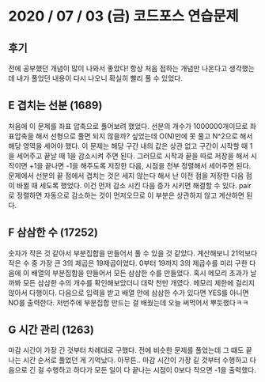 # 2020 / 07 / 03 (금) 코드포스 연습문제

## 후기

전에 공부했던 개념이 많이 나와서 좋았다! 항상 처음 접하는 개념만 나온다고 생각했는데 내가 풀었던 내용이 다시 나오니 확실히 빨리 풀 수 있었다. 

## E 겹치는 선분 (1689)

처음에 이 문제를 좌표 압축으로 풀어보려 했었다. 선분의 개수가 1000000개이므로 좌표압축을 해서 선형으로 풀면 되지 않을까? 싶었는데 O(N)만에 못 풀고 N^2으로 해서 해당 영역을 세어야 했다. 이 문제는 해당 구간 내의 값은 상관 없고 구간이 시작할 때 1을 세어주고 끝날 때 1을 감소시켜 주면 된다. 그러므로 시작과 끝을 따로 저장을 해서 시작이면 +1을 끝나면 -1을 해주도록 저장한 다음, 시점을 전부 정렬해서 세어주면 된다. 문제에서 선분의 끝 점에서 겹치는 것은 세지 않는다 해서 난 이전 점을 저장한 다음 점이 바뀔 때 세도록 했었다. 이건 먼저 감소 시킨 다음 증가 시키면 해결할 수 있다. pair로 정렬하면 자동으로 감소하는 것이 먼저오므로 이 부분은 상관하지 않고 계산하면 된다. 


## F 삼삼한 수 (17252)

숫자가 작은 것 같아서 부분집합을 만들어서 풀 수 있을 것 같았다. 계산해보니 21억보다 작은 수 중 가장 큰 3의 제곱은 19제곱이었다. 0부터 19까지 3의 제곱수를 미리 구한 다음에 이 배열의 부분집합을 만들어서 모든 삼삼한 수를 만들었다. 혹시 메모리 초과가 날 까봐 모든 삼삼한 수의 개수를 확인해보았더니 대략 천만 개였다. 메모리 제한에 걸리지 않아서 다행이다. 다음으로 입력을 받고 배열 안에 삼삼한 수가 있다면 YES를 아니면 NO를 출력한다. 저번주에 부분집합 만드는 걸 배웠는데 오늘 써먹어서 뿌듯했다ㅋㅋ

## G 시간 관리 (1263)

마감 시간이 가장 긴 것부터 차례대로 구했다. 전에 비슷한 문제를 풀었는데 그 떄도 끝나는 시간 순서로 풀었던 게 기억났다. 아무튼.. 마감 시간이 가장 깉 것부터 수행하고 다음으로 긴 걸 수행하고 하다가 모든 일이 다 끝나는 시점이 0보다 작으면 -1을 출력했다. 